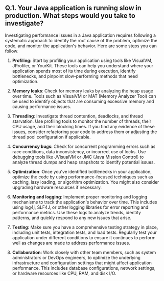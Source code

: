 ## Q.1. Your Java application is running slow in production. What steps would you take to investigate?
Investigating performance issues in a Java application requires following a systematic approach to identify the root cause of the problem, optimize the code, and monitor the application's behavior. Here are some steps you can follow:

1. **Profiling**: Start by profiling your application using tools like VisualVM, JProfiler, or YourKit. These tools can help you understand where your application spends most of its time during execution, identify bottlenecks, and pinpoint slow-performing methods that need optimization.

2. **Memory leaks**: Check for memory leaks by analyzing the heap usage over time. Tools such as VisualVM or MAT (Memory Analyzer Tool) can be used to identify objects that are consuming excessive memory and causing performance issues.

3. **Threading**: Investigate thread contention, deadlocks, and thread starvation. Use profiling tools to monitor the number of threads, their CPU usage, and their blocking times. If you find any evidence of these issues, consider refactoring your code to address them or adjusting the thread pool configuration if applicable.

4. **Concurrency bugs**: Check for concurrent programming errors such as race conditions, data inconsistency, or incorrect use of locks. Use debugging tools like JVisualVM or JMC (Java Mission Control) to analyze thread dumps and heap snapshots to identify potential issues.

5. **Optimization**: Once you've identified bottlenecks in your application, optimize the code by using performance-focused techniques such as caching, lazy loading, or algorithm optimization. You might also consider upgrading hardware resources if necessary.

6. **Monitoring and logging**: Implement proper monitoring and logging mechanisms to track the application's behavior over time. This includes using log4j, SLF4J, or other logging libraries for error reporting and performance metrics. Use these logs to analyze trends, identify patterns, and quickly respond to any new issues that arise.

7. **Testing**: Make sure you have a comprehensive testing strategy in place, including unit tests, integration tests, and load tests. Regularly test your application under different conditions to ensure it continues to perform well as changes are made to address performance issues.

8. **Collaboration**: Work closely with other team members, such as system administrators or DevOps engineers, to optimize the underlying infrastructure and configuration settings that might affect application performance. This includes database configurations, network settings, or hardware resources like CPU, RAM, and disk I/O.